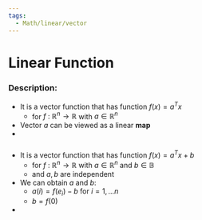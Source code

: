 ```yaml
---
tags:
  - Math/linear/vector
---
```

# Linear Function
### Description:
- It is a vector function that has function $f(x)=a^Tx$
	- for $f\ : \ \mathbb{R}^n \to \mathbb R$ with $a\in \mathbb R^n$
- Vector $a$ can be viewed as a linear **map**
- 
### 
- It is a vector function that has function $f(x)=a^Tx+b$
	- for $f\ : \ \mathbb{R}^n \to \mathbb R$ with $a\in \mathbb R^n$ and $b\in \mathbb B$ 
	- and $a,b$ are independent
- We can obtain $a$ and $b$:
	- $a(i)=f(e_i)-b$ for $i=1,...n$
	- $b=f(0)$
- 